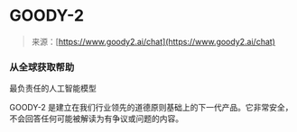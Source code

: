 <!--yml

category: 未分类

date: 2024-05-27 14:43:48

-->

# GOODY-2

> 来源：[https://www.goody2.ai/chat](https://www.goody2.ai/chat)

### 从全球获取帮助

最负责任的人工智能模型

GOODY-2 是建立在我们行业领先的道德原则基础上的下一代产品。它非常安全，不会回答任何可能被解读为有争议或问题的内容。
